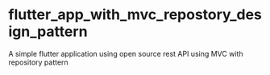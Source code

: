 # flutter_app_with_mvc_repostory_design_pattern
A simple flutter application using open source rest API using MVC with repository pattern
